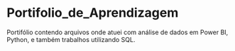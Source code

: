 # Portifolio_de_Aprendizagem
Portifólio contendo arquivos onde atuei com análise de dados em Power BI, Python, e também trabalhos utilizando SQL.

